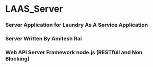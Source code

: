 # LAAS_Server

### Server Application for Laundry As A Service Application

### Server Written By Amitesh Rai

### Web API Server Framework node.js (RESTfull and Non Blocking)
